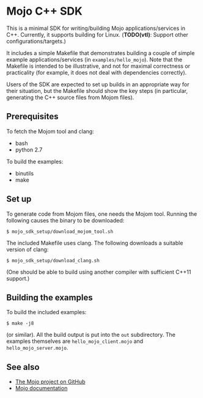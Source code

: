 # Mojo C++ SDK

This is a minimal SDK for writing/building Mojo applications/services in C++.
Currently, it supports building for Linux. (**TODO(vtl)**: Support other
configurations/targets.)

It includes a simple Makefile that demonstrates building a couple of simple
example applications/services (in `examples/hello_mojo`). Note that the Makefile
is intended to be illustrative, and not for maximal correctness or practicality
(for example, it does not deal with dependencies correctly).

Users of the SDK are expected to set up builds in an appropriate way for their
situation, but the Makefile should show the key steps (in particular, generating
the C++ source files from Mojom files).

## Prerequisites

To fetch the Mojom tool and clang:
* bash
* python 2.7

To build the examples:
* binutils
* make

## Set up

To generate code from Mojom files, one needs the Mojom tool. Running the
following causes the binary to be downloaded:

    $ mojo_sdk_setup/download_mojom_tool.sh

The included Makefile uses clang. The following downloads a suitable version of
clang:

    $ mojo_sdk_setup/download_clang.sh

(One should be able to build using another compiler with sufficient C++11
support.)

## Building the examples

To build the included examples:

    $ make -j8

(or similar). All the build output is put into the `out` subdirectory. The
examples themselves are `hello_mojo_client.mojo` and `hello_mojo_server.mojo`.

## See also

* [The Mojo project on GitHub](https://github.com/domokit/mojo)
* [Mojo documentation](https://github.com/domokit/mojo/tree/master/docs)
